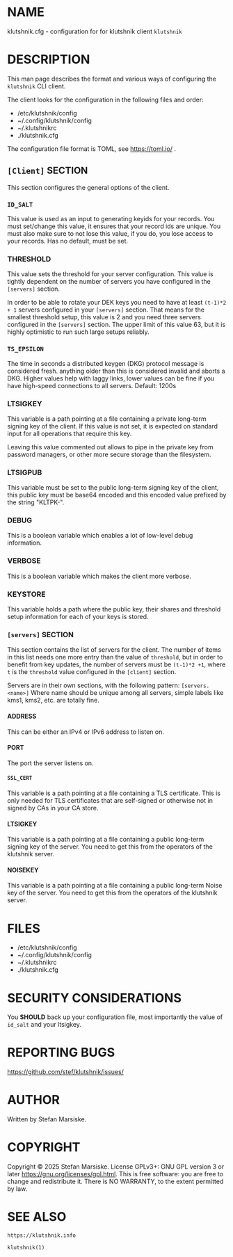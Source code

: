 # NAME

klutshnik.cfg - configuration for for klutshnik client `klutshnik`

# DESCRIPTION

This man page describes the format and various ways of configuring the
`klutshnik` CLI client.

The client looks for the configuration in the following files and order:

  - /etc/klutshnik/config
  - ~/.config/klutshnik/config
  - ~/.klutshnikrc
  - ./klutshnik.cfg

The configuration file format is TOML, see https://toml.io/ .

## `[Client]` SECTION

This section configures the general options of the client.

### `ID_SALT`

This value is used as an input to generating keyids for your records.
You must set/change this value, it ensures that your record ids are
unique. You must also make sure to not lose this value, if you do, you
lose access to your records. Has no default, must be set.

### THRESHOLD

This value sets the threshold for your server configuration. This
value is tightly dependent on the number of servers you have
configured in the `[servers]` section.

In order to be able to rotate your DEK keys you need to have at least
`(t-1)*2 + 1` servers configured in your `[servers]` section.  That
means for the smallest threshold setup, this value is 2 and you need
three servers configured in the `[servers]` section. The upper limit
of this value 63, but it is highly optimistic to run such large setups
reliably.

### `TS_EPSILON`

The time in seconds a distributed keygen (DKG) protocol message is
considered fresh. anything older than this is considered invalid and
aborts a DKG. Higher values help with laggy links, lower values can
be fine if you have high-speed connections to all servers. Default: 1200s

### LTSIGKEY

This variable is a path pointing at a file containing a private
long-term signing key of the client. If this value is not set, it is
expected on standard input for all operations that require this key.

Leaving this value commented out allows to pipe in the private key
from password managers, or other more secure storage than the
filesystem.

### LTSIGPUB

This variable must be set to the public long-term signing key of the
client, this public key must be base64 encoded and this encoded value
prefixed by the string "KLTPK-".

### DEBUG

This is a boolean variable which enables a lot of low-level debug
information.

### VERBOSE

This is a boolean variable which makes the client more verbose.

### KEYSTORE

This variable holds a path where the public key, their shares and
threshold setup information for each of your keys is stored.

### `[servers]` SECTION

This section contains the list of servers for the client. The number
of items in this list needs one more entry than the value of
`threshold`, but in order to benefit from key updates, the number of
servers must be `(t-1)*2 +1`, where `t` is the `threshold` value
configured in the `[client]` section.

Servers are in their own sections, with the following pattern:
`[servers.<name>]` Where name should be unique among all servers,
simple labels like kms1, kms2, etc. are totally fine.

#### ADDRESS

This can be either an IPv4 or IPv6 address to listen on.

#### PORT

The port the server listens on.

#### `SSL_CERT`

This variable is a path pointing at a file containing a TLS
certificate. This is only needed for TLS certificates that are
self-signed or otherwise not in signed by CAs in your CA store.

#### LTSIGKEY

This variable is a path pointing at a file containing a public
long-term signing key of the server. You need to get this from the
operators of the klutshnik server.

#### NOISEKEY

This variable is a path pointing at a file containing a public
long-term Noise key of the server. You need to get this from the
operators of the klutshnik server.

# FILES

  - /etc/klutshnik/config
  - ~/.config/klutshnik/config
  - ~/.klutshnikrc
  - ./klutshnik.cfg

# SECURITY CONSIDERATIONS

You **SHOULD** back up your configuration file, most importantly the
value of `id_salt` and your ltsigkey.

# REPORTING BUGS

https://github.com/stef/klutshnik/issues/

# AUTHOR

Written by Stefan Marsiske.

# COPYRIGHT

Copyright © 2025 Stefan Marsiske.  License GPLv3+: GNU GPL version 3 or later <https://gnu.org/licenses/gpl.html>.
This is free software: you are free to change and redistribute it.  There is NO WARRANTY, to the extent permitted by law.

# SEE ALSO

`https://klutshnik.info`

`klutshnik(1)`
